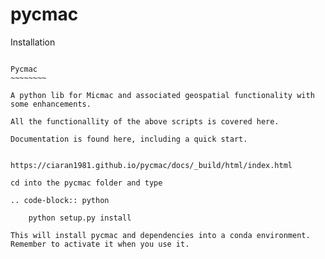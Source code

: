 # pycmac

Installation
~~~~~~~~~~~~~~~~~

Pycmac
~~~~~~~~

A python lib for Micmac and associated geospatial functionality with some enhancements.

All the functionallity of the above scripts is covered here.  

Documentation is found here, including a quick start. 


https://ciaran1981.github.io/pycmac/docs/_build/html/index.html

cd into the pycmac folder and type 

.. code-block:: python

    python setup.py install

This will install pycmac and dependencies into a conda environment. Remember to activate it when you use it. 
